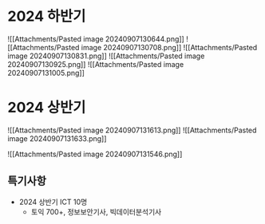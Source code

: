 # 2024 하반기
![[Attachments/Pasted image 20240907130644.png]]
![[Attachments/Pasted image 20240907130708.png]]
![[Attachments/Pasted image 20240907130831.png]]
![[Attachments/Pasted image 20240907130925.png]]
![[Attachments/Pasted image 20240907131005.png]]

# 2024 상반기
![[Attachments/Pasted image 20240907131613.png]]
![[Attachments/Pasted image 20240907131633.png]]


![[Attachments/Pasted image 20240907131546.png]]

## 특기사항
- 2024 상반기 ICT 10명
	- 토익 700+, 정보보안기사, 빅데이터분석기사